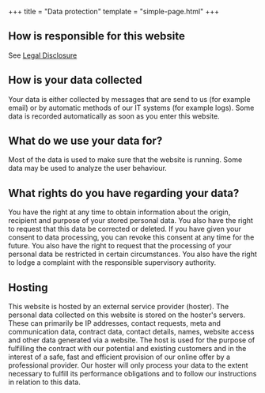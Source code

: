+++
title = "Data protection"
template = "simple-page.html"
+++

## How is responsible for this website

See [Legal Disclosure](/legal/disclosure)

## How is your data collected

Your data is either collected by messages that are send to us (for example email) or by automatic methods of our IT systems (for example logs). Some data is recorded automatically as soon as you enter this website.

## What do we use your data for?

Most of the data is used to make sure that the website is running. Some data may be used to analyze the user behaviour.

## What rights do you have regarding your data?

You have the right at any time to obtain information about the origin, recipient and purpose of your stored personal data. You also have the right to request that this data be corrected or deleted. If you have given your consent to data processing, you can revoke this consent at any time for the future. You also have the right to request that the processing of your personal data be restricted in certain circumstances. You also have the right to lodge a complaint with the responsible supervisory authority.

## Hosting

This website is hosted by an external service provider (hoster). The personal data collected on this website is stored on the hoster's servers. These can primarily be IP addresses, contact requests, meta and communication data, contract data, contact details, names, website access and other data generated via a website.
The host is used for the purpose of fulfilling the contract with our potential and existing customers and in the interest of a safe, fast and efficient provision of our online offer by a professional provider.
Our hoster will only process your data to the extent necessary to fulfill its performance obligations and to follow our instructions in relation to this data.
